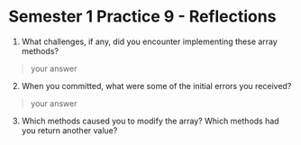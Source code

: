 # Semester 1 Practice 9 - Reflections

1. What challenges, if any, did you encounter implementing these array methods?
  > your answer

2. When you committed, what were some of the initial errors you received?
  > your answer

3. Which methods caused you to modify the array? Which methods had you return another value?
  >
